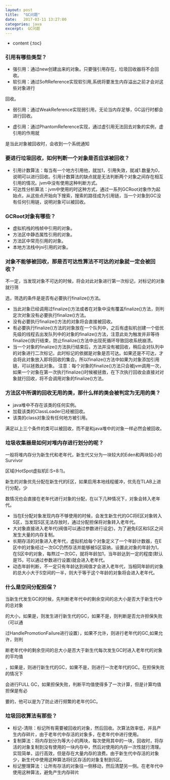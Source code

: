 ```yaml
---
layout: post
title:  "GC问题"
date:   2017-03-11 13:27:00
categories: java
excerpt:  GC问题
---
```


* content
{:toc}




### 引用有哪些类型？

* 强引用：通过new创建出来的对象。只要强引用存在，垃圾回收器将不会回收。
* 软引用：通过SoftReference实现软引用,系统将要发生内存溢出之前才会对这些对象进行

回收。

* 弱引用：通过WeakReference实现弱引用，无论当内存足够，GC运行时都会进行回收。

* 虚引用：通过PhantomReference实现，通过虚引用无法回去对象的实例，虚引用的作用就

是当此对象被回收时，会收到一个系统通知

 

### 要进行垃圾回收，如何判断一个对象是否应该被回收？

* 引用计数算法：每当有一个地方引用他，就加1，引用失效，就减1.数量为0，说明可以进行回收。引用计数算法的缺点就是无法判断两个对象之间存在相互引用的情况。jvm中没有使用这种判断方式。
* 可达性分析算法：jvm中使用的时这种方式，通过一系列GCRoot对象作为起始点，从这些点开始向下搜索，搜索的路径成为引用链，当一个对象到GC没有任何引用链，说明对象可以被回收。

### GCRoot对象有哪些？

* 虚拟机栈的栈帧中引用的对象。
* 方法区中静态属性引用的对象。
* 方法区中常亮引用的对象。
* 本地方法栈中jni引用的对象。

### 对象不能够被回收，那是否可达性算法不可达的对象就一定会被回收？

不一定，当发现对象不可达的时候，将会对此对象进行第一次标记，对标记的对象就行筛

选，筛选的条件是是否有必要执行finalize()方法。

* 当此对象已经调用过finalize()方法或者在对象中没有覆盖finalize()方法，则判定次对象没有必要执行finalize()方法。
* 没有必要执行finalize()方法的对象将会直接被回收。
* 有必要执行finalize()方法的对象放在一个队列中，之后有虚拟机创建一个低优先级的线程去出发队列中的对象的finalize()方法，注意此处为触发并非等待finalize()执行结束，防止finalize()方法中出现死循环导致回收系统崩溃。
* 当一个对象的finalize()方法执行结束后，方法并没有被回收，稍后会对队列中的对象进行二次标记，此时标记的依据是对象是否可达。如果还是不可达，才会将此对象放入即将回收的集合。所以finalize()方法中如果为对象添加引用链，可以拯救此对象。
注意：每个对象的finalize()方法只会被jvm调用一次，如果一个对象在第一次执行finalize()时候被拯救，在下次执行回收会直接对对象就行回收，将不会调用对象的finalize()方法。


### 方法区中所谓的回收无用的类，那什么样的类会被判定为无用的类？

* java堆中不存在该类的任何实例。    
* 加载该类的ClassLoader已经被回收。
* 该类的class对象没有任何地方被引用。

满足以上三个条件的类可以被回收，而不是和java堆中的对象一样必然会被回收。 


### 垃圾收集器是如何对堆内存进行划分的呢？

一般将堆内存分为新生代和老年代，新生代又分为一块较大的Eden和两块较小的Survivor

区域(HotSpot虚拟机E:S=8:1)。

新生的对象优先分配在新生代的E区，如果启用本地线程缓冲，优先在TLAB上进行分配，少

数情况也会直接在老年代进行对象的分配，在以下几种情况下，对象会转入老年代。

* 当在E分配对象发现内存不够使用的时候，会发生新生代的GC将E区对象转入S区，当发现S区无法存放时，通过分配担保将对象转入老年代。
* 大对象直接进入老年代(阀值可以通过参数进行设定)，为了避免E区和S区之间发生大量的内存复制。
* 长期存活的对象进入老年代，虚拟机给每个对象定义了一个年龄计数器，在E区中的对象经过一次GC仍然存活并能够被S区容纳，设置此对象的年龄为1，在S区中的对象，每熬过一次GC，就将年龄加1，当年龄达到一定的程度(默认是15，可以通过参数进行设置)就会进入老年代。
* 动态年龄判断，不一定只有年龄达到阀值才会进入老年代，当相同年龄的对象的总大小大于S空间的一半，则大于等于这个年龄的对象将会进入老年代。


### 什么是空间分配担保？

当新生代发生GC的时候，先判断老年代中的剩余空间的总大小是否大于新生代中的总对象

的大小，如果是，则发生进行新生代的GC，如果不是，则判断是否允许担保失败（可以通

过HandlePromotionFailure进行设置），如果不允许，则进行老年代的GC,如果允许，则判

断老年代中的剩余空间的总大小是否大于新生代每次发生GC时进入老年代的对象的平均值

，如果是，则进行新生代的GC，如果不是，则进行一次老年代的GC。在担保失败的情况下

会进行FULL GC，如果担保失败，判断平均值使得多了一次计算，但是计算均值担保是有必

要的，他可以是为了防止进行频繁的老年代GC。


### 垃圾回收算法有那些？


* 标记-清除：标记所有需要被回收的对象，然后回收。次算法效率低，并且产生内存碎片，由于老年代中存活的对象多，在老年代中进行使用。
* 复制算法：将内存划分为等大小的两块，每次使用其中的一块，回收时，将存活的对象复制到没有使用的一块内存中，然后对使用的内存一次性就行清理。实现简单，运行高效，但是存在大量内存的浪费。由于新生代中存活的对象少，新生代中使用这种算法将E区存活的对象复制到S区。
* 标记整理算法：让所有存活的对象往一侧移动，然后清楚另一侧。在老年代中使用这种算法，避免产生内存碎片




